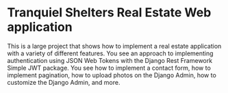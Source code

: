 
# Tranquiel Shelters Real Estate Web application 
This is a large project that shows how to implement a real estate application with a variety of different features. You see an approach to implementing authentication using JSON Web Tokens with the Django Rest Framework Simple JWT package. You see how to implement a contact form, how to implement pagination, how to upload photos on the Django Admin, how to customize the Django Admin, and more.
